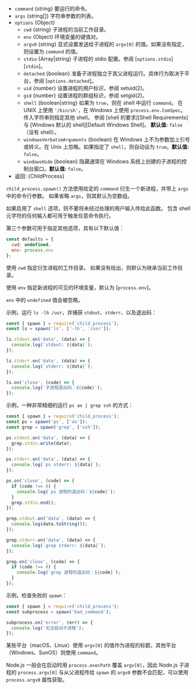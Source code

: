 <!-- YAML
added: v0.1.90
changes:
  - version: v8.8.0
    pr-url: https://github.com/nodejs/node/pull/15380
    description: The `windowsHide` option is supported now.
  - version: v6.4.0
    pr-url: https://github.com/nodejs/node/pull/7696
    description: The `argv0` option is supported now.
  - version: v5.7.0
    pr-url: https://github.com/nodejs/node/pull/4598
    description: The `shell` option is supported now.
-->

* `command` {string} 要运行的命令。
* `args` {string[]} 字符串参数的列表。
* `options` {Object}
  * `cwd` {string} 子进程的当前工作目录。
  * `env` {Object} 环境变量的键值对。
  * `argv0` {string} 显式设置发送给子进程的 `argv[0]` 的值。如果没有指定，则设置为 `command` 的值。
  * `stdio` {Array|string} 子进程的 stdio 配置。参阅 [`options.stdio`][`stdio`]。
  * `detached` {boolean} 准备子进程独立于其父进程运行。具体行为取决于平台，参阅 [`options.detached`]。
  * `uid` {number} 设置进程的用户标识，参阅 setuid(2)。
  * `gid` {number} 设置进程的群组标识，参阅 setgid(2)。
  * `shell` {boolean|string} 如果为 `true`，则在 shell 中运行 `command`。
     在 UNIX 上使用 `'/bin/sh'`，在 Windows 上使用 `process.env.ComSpec`。
     传入字符串则指定其他 shell。
     参阅 [shell 的要求][Shell Requirements]与 [Windows 默认的 shell][Default Windows Shell]。
     **默认值:** `false`（没有 shell）。
  * `windowsVerbatimArguments` {boolean} 在 Windows 上不为参数加上引号或转义。在 Unix 上忽略。如果指定了 `shell`，则自动设为 `true`。**默认值:** `false`。
  * `windowsHide` {boolean} 隐藏通常在 Windows 系统上创建的子进程的控制台窗口。**默认值:** `false`。
* 返回: {ChildProcess}

`child_process.spawn()` 方法使用给定的 `command` 衍生一个新进程，并带上 `args` 中的命令行参数。
如果省略 `args`，则其默认为空数组。

如果启用了 `shell` 选项，则不要将未经过处理的用户输入传给此函数。
包含 shell 元字符的任何输入都可用于触发任意命令执行。

第三个参数可用于指定其他选项，具有以下默认值：

```js
const defaults = {
  cwd: undefined,
  env: process.env
};
```

使用 `cwd` 指定衍生进程的工作目录。
如果没有给出，则默认为继承当前工作目录。

使用 `env` 指定新进程的可见的环境变量，默认为 [`process.env`]。

`env` 中的 `undefined` 值会被忽略。

示例，运行 `ls -lh /usr`，并捕获 `stdout`、`stderr`、以及退出码：

```js
const { spawn } = require('child_process');
const ls = spawn('ls', ['-lh', '/usr']);

ls.stdout.on('data', (data) => {
  console.log(`stdout: ${data}`);
});

ls.stderr.on('data', (data) => {
  console.log(`stderr: ${data}`);
});

ls.on('close', (code) => {
  console.log(`子进程退出码：${code}`);
});
```

示例，一种非常精细的运行 `ps ax | grep ssh` 的方式：

```js
const { spawn } = require('child_process');
const ps = spawn('ps', ['ax']);
const grep = spawn('grep', ['ssh']);

ps.stdout.on('data', (data) => {
  grep.stdin.write(data);
});

ps.stderr.on('data', (data) => {
  console.log(`ps stderr: ${data}`);
});

ps.on('close', (code) => {
  if (code !== 0) {
    console.log(`ps 进程的退出码：${code}`);
  }
  grep.stdin.end();
});

grep.stdout.on('data', (data) => {
  console.log(data.toString());
});

grep.stderr.on('data', (data) => {
  console.log(`grep stderr: ${data}`);
});

grep.on('close', (code) => {
  if (code !== 0) {
    console.log(`grep 进程的退出码：${code}`);
  }
});
```

示例，检查失败的 `spawn`：

```js
const { spawn } = require('child_process');
const subprocess = spawn('bad_command');

subprocess.on('error', (err) => {
  console.log('无法启动子进程');
});
```

某些平台（macOS、Linux）使用 `argv[0]` 的值作为进程的标题，其他平台（Windows、SunOS）则使用 `command`。


Node.js 一般会在启动时用 `process.execPath` 覆盖 `argv[0]`，因此 Node.js 子进程的 `process.argv[0]` 与从父进程传给 `spawn` 的 `argv0` 参数不会匹配，可以使用 `process.argv0` 属性获取。


